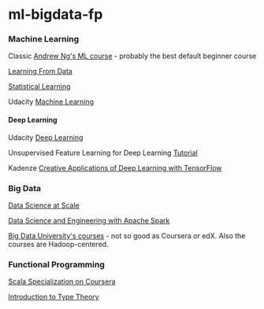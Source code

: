 # ml-bigdata-fp


### Machine Learning
Classic [Andrew Ng's ML course](https://www.coursera.org/learn/machine-learning) - probably the best default beginner course

[Learning From Data](https://www.edx.org/course/learning-data-introductory-machine-caltechx-cs1156x)

[Statistical Learning](https://lagunita.stanford.edu/courses/HumanitiesSciences/StatLearning/Winter2016/about)

Udacity [Machine Learning](https://www.udacity.com/course/machine-learning--ud262)

#### Deep Learning
Udacity [Deep Learning](https://www.udacity.com/course/deep-learning--ud730)

Unsupervised Feature Learning for Deep Learning [Tutorial](http://deeplearning.stanford.edu/tutorial/)

Kadenze [Creative Applications of Deep Learning with TensorFlow](https://www.kadenze.com/courses/creative-applications-of-deep-learning-with-tensorflow-i/info)


### Big Data

[Data Science at Scale](https://www.coursera.org/specializations/data-science)

[Data Science and Engineering with Apache Spark](https://www.edx.org/xseries/data-science-engineering-apache-spark)

[Big Data University's courses](https://bigdatauniversity.com/) - not so good as Coursera or edX. Also the courses are Hadoop-centered.


### Functional Programming

[Scala Specialization on Coursera](https://www.coursera.org/specializations/scala)

[Introduction to Type Theory](http://www.cs.ru.nl/~herman/onderwijs/provingwithCA/paper-lncs.pdf)
